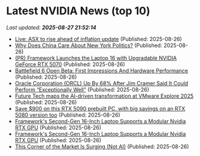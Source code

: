 # Latest NVIDIA News (top 10)
_Last updated: **2025-08-27 21:52:14**_

- [Live: ASX to rise ahead of inflation update](https://www.abc.net.au/news/2025-08-27/asx-markets-business-live-news/105701406) (Published: 2025-08-26)
- [Why Does China Care About New York Politics?](http://foreignpolicy.com/2025/08/26/china-new-york-bribe-eric-adams-politics-diaspora-influence/) (Published: 2025-08-26)
- [(PR) Framework Launches the Laptop 16 with Upgradable NVIDIA GeForce RTX 5070](https://www.techpowerup.com/340349/framework-launches-its-2nd-generation-laptop-16-with-upgradable-nvidia-geforce-rtx-5070) (Published: 2025-08-26)
- [Battlefield 6 Open Beta: First Impressions And Hardware Performance](https://www.forbes.com/sites/moorinsights/2025/08/26/battlefield-6-open-beta-first-impressions-and-hardware-performance/) (Published: 2025-08-26)
- [Oracle Corporation (ORCL) Up By 68% After Jim Cramer Said It Could Perform “Exceptionally Well”](https://finance.yahoo.com/news/oracle-corporation-orcl-68-jim-212201463.html) (Published: 2025-08-26)
- [Future Tech maps the AI-driven transformation at VMware Explore 2025](https://siliconangle.com/2025/08/26/future-tech-maps-ai-driven-business-model-vmwareexplore/) (Published: 2025-08-26)
- [Save $900 on this RTX 5090 prebuilt PC, with big savings on an RTX 5080 version too](https://www.rockpapershotgun.com/save-900-on-this-rtx-5090-prebuilt-pc-with-big-savings-on-an-rtx-5080-version-too) (Published: 2025-08-26)
- [Framework's Second-Gen 16-Inch Laptop Supports a Modular Nvidia RTX GPU](https://me.pcmag.com/en/laptops/31886/frameworks-second-gen-16-inch-laptop-supports-a-modular-nvidia-rtx-gpu) (Published: 2025-08-26)
- [Framework's Second-Gen 16-Inch Laptop Supports a Modular Nvidia RTX GPU](https://uk.pcmag.com/laptops/159750/frameworks-second-gen-16-inch-laptop-supports-a-modular-nvidia-rtx-gpu) (Published: 2025-08-26)
- [This Corner of the Market Is Surging (Not AI)](https://biztoc.com/x/7ce54970ec27b7d6) (Published: 2025-08-26)
